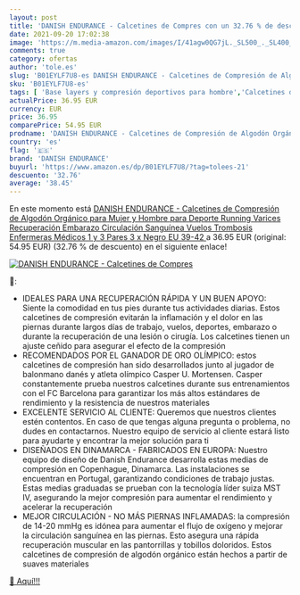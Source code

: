 ```yaml
---
layout: post
title: 'DANISH ENDURANCE - Calcetines de Compres con un 32.76 % de descuento'
date: 2021-09-20 17:02:38
image: 'https://m.media-amazon.com/images/I/41agw0QG7jL._SL500_._SL400_.jpg'
comments: true
category: ofertas
author: 'tole.es'
slug: 'B01EYLF7U8-es DANISH ENDURANCE - Calcetines de Compresión de Algodón...'
sku: 'B01EYLF7U8-es'
tags: [ 'Base layers y compresión deportivos para hombre','Calcetines de compresión de running para hombre','Calcetines de deporte para hombre','Ropa','Ropa deportiva para hombre','Ropa para hombre','danish endurance','embarazo', ]
actualPrice: 36.95 EUR
currency: EUR
price: 36.95
comparePrice: 54.95 EUR
prodname: 'DANISH ENDURANCE - Calcetines de Compresión de Algodón Orgánico  para Mujer y Hombre  para Deporte  Running  Varices  Recuperación  Embarazo  Circulación Sanguínea  Vuelos  Trombosis  Enfermeras  Médicos  1 y 3 Pares  3 x Negro  EU 39-42 '
country: 'es'
flag: '🇪🇸'
brand: 'DANISH ENDURANCE'
buyurl: 'https://www.amazon.es/dp/B01EYLF7U8/?tag=tolees-21'
descuento: '32.76'
average: '38.45'
---
```


En este momento está [DANISH ENDURANCE - Calcetines de Compresión de Algodón Orgánico  para Mujer y Hombre  para Deporte  Running  Varices  Recuperación  Embarazo  Circulación Sanguínea  Vuelos  Trombosis  Enfermeras  Médicos  1 y 3 Pares  3 x Negro  EU 39-42 ](https://www.amazon.es/dp/B01EYLF7U8/?tag=tolees-21) a 36.95 EUR (original: 54.95 EUR) (32.76 %  de descuento) en el siguiente enlace!

[![DANISH ENDURANCE - Calcetines de Compres](https://m.media-amazon.com/images/I/41agw0QG7jL._SL500_._SL400_.jpg)](https://www.amazon.es/dp/B01EYLF7U8/?tag=tolees-21)

🔎:

- IDEALES PARA UNA RECUPERACIÓN RÁPIDA Y UN BUEN APOYO: Siente la comodidad en tus pies durante tus actividades diarias. Estos calcetines de compresión evitarán la inflamación y el dolor en las piernas durante largos días de trabajo, vuelos, deportes, embarazo o durante la recuperación de una lesión o cirugía. Los calcetines tienen un ajuste ceñido para asegurar el efecto de la compresión
- RECOMENDADOS POR EL GANADOR DE ORO OLÍMPICO: estos calcetines de compresión han sido desarrollados junto al jugador de balonmano danés y atleta olímpico Casper U. Mortensen. Casper constantemente prueba nuestros calcetines durante sus entrenamientos con el FC Barcelona para garantizar los más altos estándares de rendimiento y la resistencia de nuestros materiales
- EXCELENTE SERVICIO AL CLIENTE: Queremos que nuestros clientes estén contentos. En caso de que tengas alguna pregunta o problema, no dudes en contactarnos. Nuestro equipo de servicio al cliente estará listo para ayudarte y encontrar la mejor solución para ti
- DISEÑADOS EN DINAMARCA - FABRICADOS EN EUROPA: Nuestro equipo de diseño de Danish Endurance desarrolla estas medias de compresión en Copenhague, Dinamarca. Las instalaciones se encuentran en Portugal, garantizando condiciones de trabajo justas. Estas medias graduadas se prueban con la tecnología líder suiza MST IV, asegurando la mejor compresión para aumentar el rendimiento y acelerar la recuperación
- MEJOR CIRCULACIÓN - NO MÁS PIERNAS INFLAMADAS: la compresión de 14-20 mmHg es idónea para aumentar el flujo de oxígeno y mejorar la circulación sanguínea en las piernas. Esto asegura una rápida recuperación muscular en las pantorrillas y tobillos doloridos. Estos calcetines de compresión de algodón orgánico están hechos a partir de suaves materiales

[🛒 Aquí!!!](https://www.amazon.es/dp/B01EYLF7U8/?tag=tolees-21)
